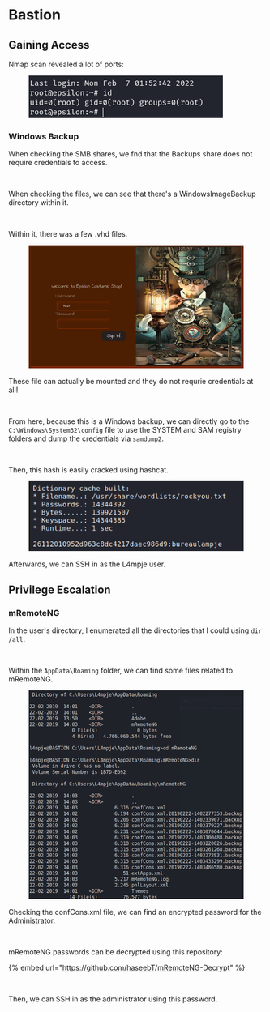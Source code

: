 # Bastion

## Gaining Access

Nmap scan revealed a lot of ports:

<figure><img src="../../../.gitbook/assets/image (61).png" alt=""><figcaption></figcaption></figure>

### Windows Backup

When checking the SMB shares, we fnd that the Backups share does not require credentials to access.

<figure><img src="../../../.gitbook/assets/image (10) (2) (2).png" alt=""><figcaption></figcaption></figure>

When checking the files, we can see that there's a WindowsImageBackup directory within it.

<figure><img src="../../../.gitbook/assets/image (13) (2) (3).png" alt=""><figcaption></figcaption></figure>

Within it, there was a few .vhd files.

<figure><img src="../../../.gitbook/assets/image (62).png" alt=""><figcaption></figcaption></figure>

These file can actually be mounted and they do not requrie credentials at all!

<figure><img src="../../../.gitbook/assets/image (8) (2) (2).png" alt=""><figcaption></figcaption></figure>

From here, because this is a Windows backup, we can directly go to the `C:\Windows\System32\config` file to use the SYSTEM and SAM registry folders and dump the credentials via `samdump2`.

<figure><img src="../../../.gitbook/assets/image (72).png" alt=""><figcaption></figcaption></figure>

Then, this hash is easily cracked using hashcat.

<figure><img src="../../../.gitbook/assets/image (10) (2) (5) (1).png" alt=""><figcaption></figcaption></figure>

Afterwards, we can SSH in as the L4mpje user.

## Privilege Escalation

### mRemoteNG

In the user's directory, I enumerated all the directories that I could using `dir /all`.

<figure><img src="../../../.gitbook/assets/image (1) (1) (1) (4).png" alt=""><figcaption></figcaption></figure>

Within the `AppData\Roaming` folder, we can find some files related to mRemoteNG.

<figure><img src="../../../.gitbook/assets/image (3) (1) (1) (1) (2).png" alt=""><figcaption></figcaption></figure>

Checking the confCons.xml file, we can find an encrypted password for the Administrator.

<figure><img src="../../../.gitbook/assets/image (4) (1) (1) (1) (2).png" alt=""><figcaption></figcaption></figure>

mRemoteNG passwords can be decrypted using this repository:

{% embed url="https://github.com/haseebT/mRemoteNG-Decrypt" %}

<figure><img src="../../../.gitbook/assets/image (2) (1) (6).png" alt=""><figcaption></figcaption></figure>

Then, we can SSH in as the administrator using this password.
